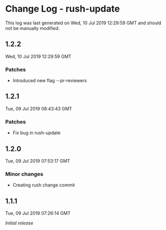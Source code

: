# Change Log - rush-update

This log was last generated on Wed, 10 Jul 2019 12:29:59 GMT and should not be manually modified.

## 1.2.2
Wed, 10 Jul 2019 12:29:59 GMT

### Patches

- Introduced new flag --pr-reviewers

## 1.2.1
Tue, 09 Jul 2019 08:43:43 GMT

### Patches

- Fix bug in rush-update

## 1.2.0
Tue, 09 Jul 2019 07:53:17 GMT

### Minor changes

- Creating rush change commit

## 1.1.1
Tue, 09 Jul 2019 07:26:14 GMT

*Initial release*

